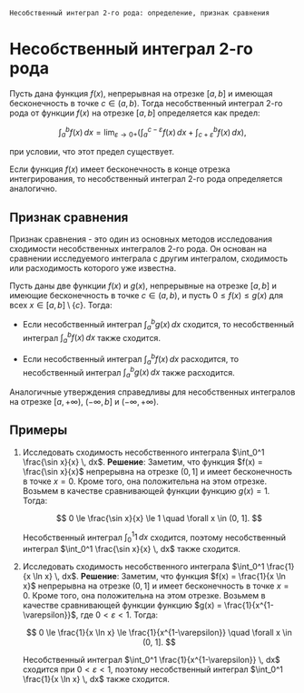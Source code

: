 	Несобственный интеграл 2-го рода: определение, признак сравнения

# Несобственный интеграл 2-го рода
Пусть дана функция $f(x)$, непрерывная на отрезке $[a, b]$ и имеющая бесконечность в точке $c \in (a, b)$. Тогда несобственный интеграл 2-го рода от функции $f(x)$ на отрезке $[a, b]$ определяется как предел:

$$
\int_a^b f(x) \, dx = \lim_{\varepsilon \to 0+} \left( \int_a^{c-\varepsilon} f(x) \, dx + \int_{c+\varepsilon}^b f(x) \, dx \right),
$$

при условии, что этот предел существует.

Если функция $f(x)$ имеет бесконечность в конце отрезка интегрирования, то несобственный интеграл 2-го рода определяется аналогично.

## Признак сравнения
Признак сравнения - это один из основных методов исследования сходимости несобственных интегралов 2-го рода. Он основан на сравнении исследуемого интеграла с другим интегралом, сходимость или расходимость которого уже известна.

Пусть даны две функции $f(x)$ и $g(x)$, непрерывные на отрезке $[a, b]$ и имеющие бесконечность в точке $c \in (a, b)$, и пусть $0 \le f(x) \le g(x)$ для всех $x \in [a, b] \setminus \{c\}$. Тогда:

- Если несобственный интеграл $\int_a^b g(x) \, dx$ сходится, то несобственный интеграл $\int_a^b f(x) \, dx$ также сходится.

- Если несобственный интеграл $\int_a^b f(x) \, dx$ расходится, то несобственный интеграл $\int_a^b g(x) \, dx$ также расходится.

Аналогичные утверждения справедливы для несобственных интегралов на отрезке $[a, +\infty)$, $(-\infty, b]$ и $(-\infty, +\infty)$.

## Примеры

1. Исследовать сходимость несобственного интеграла $\int_0^1 \frac{\sin x}{x} \, dx$.
	**Решение**: Заметим, что функция $f(x) = \frac{\sin x}{x}$ непрерывна на отрезке $(0, 1]$ и имеет бесконечность в точке $x = 0$. Кроме того, она положительна на этом отрезке. Возьмем в качестве сравнивающей функции функцию $g(x) = 1$. Тогда:
	
	$$
	0 \le \frac{\sin x}{x} \le 1 \quad \forall x \in (0, 1].
	$$
	
	Несобственный интеграл $\int_0^1 1 \, dx$ сходится, поэтому несобственный интеграл $\int_0^1 \frac{\sin x}{x} \, dx$ также сходится.

2. Исследовать сходимость несобственного интеграла $\int_0^1 \frac{1}{x \ln x} \, dx$.
	**Решение**: Заметим, что функция $f(x) = \frac{1}{x \ln x}$ непрерывна на отрезке $(0, 1]$ и имеет бесконечность в точке $x = 0$. Кроме того, она положительна на этом отрезке. Возьмем в качестве сравнивающей функции функцию $g(x) = \frac{1}{x^{1-\varepsilon}}$, где $0 < \varepsilon < 1$. Тогда:
	
	$$
	0 \le \frac{1}{x \ln x} \le \frac{1}{x^{1-\varepsilon}} \quad \forall x \in (0, 1].
	$$
	
	Несобственный интеграл $\int_0^1 \frac{1}{x^{1-\varepsilon}} \, dx$ сходится при $0 < \varepsilon < 1$, поэтому несобственный интеграл $\int_0^1 \frac{1}{x \ln x} \, dx$ также сходится.

